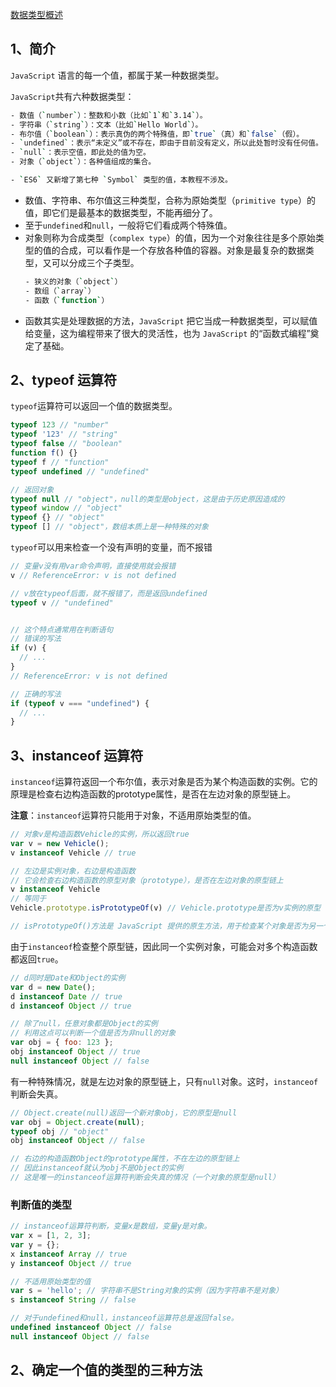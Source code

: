 [数据类型概述](https://www.wangdoc.com/javascript/types/general.html)
## 1、简介
`JavaScript` 语言的每一个值，都属于某一种数据类型。

`JavaScript`共有六种数据类型：
```bash
- 数值（`number`）：整数和小数（比如`1`和`3.14`）。
- 字符串（`string`）：文本（比如`Hello World`）。
- 布尔值（`boolean`）：表示真伪的两个特殊值，即`true`（真）和`false`（假）。
- `undefined`：表示“未定义”或不存在，即由于目前没有定义，所以此处暂时没有任何值。
- `null`：表示空值，即此处的值为空。
- 对象（`object`）：各种值组成的集合。

- `ES6` 又新增了第七种 `Symbol` 类型的值，本教程不涉及。
```
- 数值、字符串、布尔值这三种类型，合称为原始类型（`primitive type`）的值，即它们是最基本的数据类型，不能再细分了。
- 至于`undefined`和`null`，一般将它们看成两个特殊值。
- 对象则称为合成类型（`complex type`）的值，因为一个对象往往是多个原始类型的值的合成，可以看作是一个存放各种值的容器。对象是最复杂的数据类型，又可以分成三个子类型。
  ```bash
  - 狭义的对象（`object`）
  - 数组（`array`）
  - 函数（`function`）
  ```
- 函数其实是处理数据的方法，`JavaScript` 把它当成一种数据类型，可以赋值给变量，这为编程带来了很大的灵活性，也为 `JavaScript` 的“函数式编程”奠定了基础。

## 2、typeof 运算符
`typeof`运算符可以返回一个值的数据类型。
```js
typeof 123 // "number"
typeof '123' // "string"
typeof false // "boolean"
function f() {}
typeof f // "function"
typeof undefined // "undefined"

// 返回对象
typeof null // "object"，null的类型是object，这是由于历史原因造成的
typeof window // "object"
typeof {} // "object"
typeof [] // "object"，数组本质上是一种特殊的对象
```
`typeof`可以用来检查一个没有声明的变量，而不报错
```js
// 变量v没有用var命令声明，直接使用就会报错
v // ReferenceError: v is not defined

// v放在typeof后面，就不报错了，而是返回undefined
typeof v // "undefined"


// 这个特点通常用在判断语句
// 错误的写法
if (v) {
  // ...
}
// ReferenceError: v is not defined

// 正确的写法
if (typeof v === "undefined") {
  // ...
}
```

## 3、instanceof 运算符
`instanceof`运算符返回一个布尔值，表示对象是否为某个构造函数的实例。它的原理是检查右边构造函数的prototype属性，是否在左边对象的原型链上。

**注意**：`instanceof`运算符只能用于对象，不适用原始类型的值。
```js
// 对象v是构造函数Vehicle的实例，所以返回true
var v = new Vehicle();
v instanceof Vehicle // true

// 左边是实例对象，右边是构造函数
// 它会检查右边构造函数的原型对象（prototype），是否在左边对象的原型链上
v instanceof Vehicle
// 等同于
Vehicle.prototype.isPrototypeOf(v) // Vehicle.prototype是否为v实例的原型

// isPrototypeOf()方法是 JavaScript 提供的原生方法，用于检查某个对象是否为另一个对象的原型
```
由于`instanceof`检查整个原型链，因此同一个实例对象，可能会对多个构造函数都返回`true`。
```js
// d同时是Date和Object的实例
var d = new Date();
d instanceof Date // true
d instanceof Object // true

// 除了null，任意对象都是Object的实例
// 利用这点可以判断一个值是否为非null的对象
var obj = { foo: 123 };
obj instanceof Object // true
null instanceof Object // false
```
有一种特殊情况，就是左边对象的原型链上，只有`null`对象。这时，`instanceof`判断会失真。
```js
// Object.create(null)返回一个新对象obj，它的原型是null
var obj = Object.create(null);
typeof obj // "object"
obj instanceof Object // false

// 右边的构造函数Object的prototype属性，不在左边的原型链上
// 因此instanceof就认为obj不是Object的实例
// 这是唯一的instanceof运算符判断会失真的情况（一个对象的原型是null）
```

### 判断值的类型
```js
// instanceof运算符判断，变量x是数组，变量y是对象。
var x = [1, 2, 3];
var y = {};
x instanceof Array // true
y instanceof Object // true

// 不适用原始类型的值
var s = 'hello'; // 字符串不是String对象的实例（因为字符串不是对象）
s instanceof String // false

// 对于undefined和null，instanceof运算符总是返回false。
undefined instanceof Object // false
null instanceof Object // false
```
## 2、确定一个值的类型的三种方法
